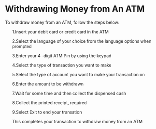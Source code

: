 <h1>Withdrawing Money from An ATM</h1>
<p>To withdraw money from an ATM, follow the steps below:</p1>
<p></p>

<div>
<ol>
<p>1.Insert your debit card or credit card in the ATM</p>
<p>2.Select the language of your choice from the language options when prompted</p>
<p>3.Enter your 4 -digit ATM Pin by using the keypad</p>
<p>4.Select the type of transaction you want to make</p>
<p>5.Select the type of account you want to make your transaction on</p>
<p>6.Enter the amount to be withdrawn</p>
<p>7.Wait for some time and then collect the dispensed cash</p>
<p>8.Collect the printed receipt, required</p>
<p>9.Select Exit to end your transation</p>
  <p></p>
  <p> This completes your transaction to withdraw money from an ATM</p>
</div>


